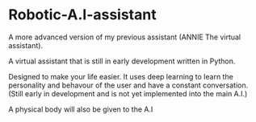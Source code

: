 # Robotic-A.I-assistant

A more advanced version of my previous assistant (ANNIE The virtual assistant).

A virtual assistant that is still in early development written in Python.

Designed to make your life easier.
It uses deep learning to learn the personality and behavour of the user and have a constant conversation.
(Still early in development and is not yet implemented into the main A.I.)

A physical body will also be given to the A.I
